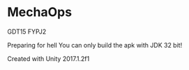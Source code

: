 # MechaOps
GDT15 FYPJ2

Preparing for hell
You can only build the apk with JDK 32 bit!

Created with Unity 2017.1.2f1